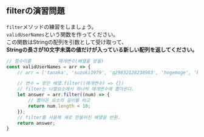 ## filterの演習問題

`filter`メソッドの練習をしましょう。  
`validUserNames`という関数を作ってください。  
この関数はStringの配列を引数として受け取って、  
**Stringの長さが10文字未満の値だけが入っている新しい配列を返してください。**  

```js
// 함수이름          매개변수(배열을 받을)
const validUserNames = arr => {
    // arr = ['tanaka', 'suzuki1979', 'q29832128238983', 'hogemoge', 'kimetsu']

    // 변수 = 받은 배열.filter((매개변수) => {})
    // filter는 나열요소에서 하나씩 매개변수에 뽑아온다.
    let answer = arr.filter((num) => {
        // 뽑아온 요소의 길이를 비교
        return num.length < 10;
    });
    // filter를 사용해 새로 만들어진 배열을 반환.
    return answer;
}
```